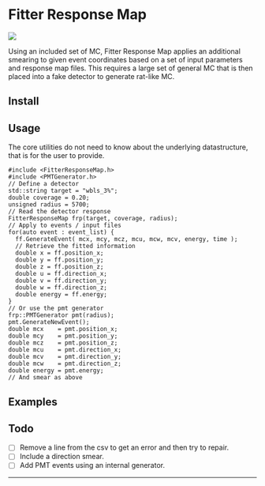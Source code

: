 Fitter Response Map
===================

[![][travis-img]][travis-url]

Using an included set of MC, Fitter Response Map applies an additional
smearing to given event coordinates based on a set of input parameters
and response map files. This requires a large set of general MC that is
then placed into a fake detector to generate rat-like MC.

## Install

## Usage
The core utilities do not need to know about the underlying datastructure,
that is for the user to provide.
```
#include <FitterResponseMap.h>
#include <PMTGenerator.h>
// Define a detector
std::string target = "wbls_3%";
double coverage = 0.20;
unsigned radius = 5700;
// Read the detector response
FitterResponseMap frp(target, coverage, radius);
// Apply to events / input files
for(auto event : event_list) {
  ff.GenerateEvent( mcx, mcy, mcz, mcu, mcw, mcv, energy, time );
  // Retrieve the fitted information
  double x = ff.position_x;
  double y = ff.position_y;
  double z = ff.position_z;
  double u = ff.direction_x;
  double v = ff.direction_y;
  double w = ff.direction_z;
  double energy = ff.energy;
}
// Or use the pmt generator
frp::PMTGenerator pmt(radius);
pmt.GenerateNewEvent();
double mcx    = pmt.position_x;
double mcy    = pmt.position_y;
double mcz    = pmt.position_z;
double mcu    = pmt.direction_x;
double mcv    = pmt.direction_y;
double mcw    = pmt.direction_z;
double energy = pmt.energy;
// And smear as above
```

## Examples

## Todo
- [ ] Remove a line from the csv to get an error and then try to repair.
- [ ] Include a direction smear.
- [ ] Add PMT events using an internal generator.

---

[travis-img]: https://travis-ci.org/OGgroup/FitterResponseMap.svg?branch-master
[travis-url]: https://travis-ci.org/OGgroup/FitterResponseMap
